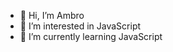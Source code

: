 - 👋 Hi, I’m Ambro
- 👀 I’m interested in JavaScript
- 🌱 I’m currently learning JavaScript

<!---
Ambrosioc/Ambrosioc is a ✨ special ✨ repository because its `README.md` (this file) appears on your GitHub profile.
You can click the Preview link to take a look at your changes.
--->
